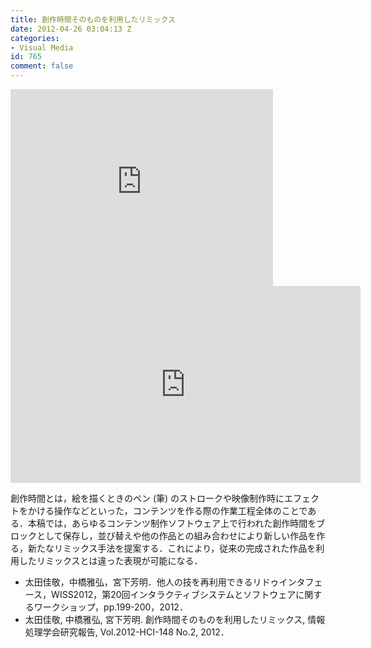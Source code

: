 ```yaml
---
title: 創作時間そのものを利用したリミックス
date: 2012-04-26 03:04:13 Z
categories:
- Visual Media
id: 765
comment: false
---
```


<iframe width="420" height="315" src="https://www.youtube.com/embed/mfw-PehGdbE" frameborder="0" allowfullscreen></iframe>



<iframe width="560" height="315" src="https://www.youtube.com/embed/xPnOO8GEtmo" frameborder="0" allowfullscreen></iframe>


創作時間とは，絵を描くときのペン (筆) のストロークや映像制作時にエフェクトをかける操作などといった，コンテンツを作る際の作業工程全体のことである．本稿では，あらゆるコンテンツ制作ソフトウェア上で行われた創作時間をブロックとして保存し，並び替えや他の作品との組み合わせにより新しい作品を作る，新たなリミックス手法を提案する．これにより，従来の完成された作品を利用したリミックスとは違った表現が可能になる．

*   太田佳敬，中橋雅弘，宮下芳明．他人の技を再利用できるリドゥインタフェース，WISS2012，第20回インタラクティブシステムとソフトウェアに関するワークショップ，pp.199-200，2012．
*   太田佳敬, 中橋雅弘, 宮下芳明. 創作時間そのものを利用したリミックス, 情報処理学会研究報告, Vol.2012-HCI-148 No.2, 2012．
